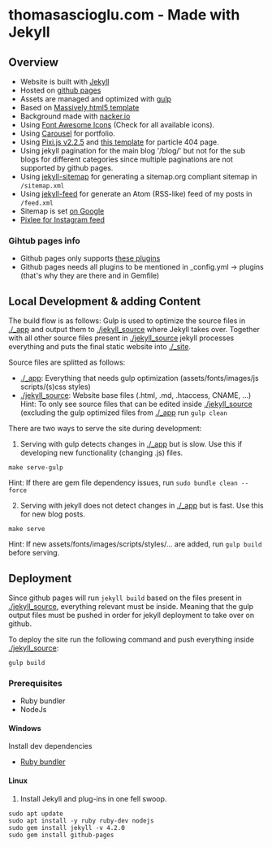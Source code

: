 # thomasascioglu.com - Made with Jekyll

## Overview
* Website is built with [Jekyll](https://jekyllrb.com/)
* Hosted on [github pages](https://pages.github.com/)
* Assets are managed and optimized with [gulp](https://gulpjs.com/)
* Based on [Massively html5 template](https://html5up.net/massively)
* Background made with [nacker.io](https://app.naker.io/?href=Top6)
* Using [Font Awesome Icons](https://fontawesome.com/icons?d=gallery) (Check for all available icons).
* Using [Carousel](https://jekyllcodex.org/without-plugin/slider/#) for portfolio.
* Using [Pixi.js v2.2.5](https://cdnjs.cloudflare.com/ajax/libs/pixi.js/2.2.5/pixi.js) and [this template](https://codepen.io/enricotoniato/pen/gbzJYO) for particle 404 page.
* Using jekyll pagination for the main blog '/blog/' but not for the sub blogs for different categories since multiple paginations are not supported by github pages.
* Using [jekyll-sitemap](https://github.com/jekyll/jekyll-sitemap) for generating a sitemap.org compliant sitemap in `/sitemap.xml`
* Using [jekyll-feed](https://github.com/jekyll/jekyll-feed) for generate an Atom (RSS-like) feed of my posts in `/feed.xml`
* Sitemap is set [on Google](https://search.google.com/search-console/sitemaps?resource_id=sc-domain%3Athomasascioglu.com&hl=en)
* [Pixlee for Instagram feed](https://socialfeed.pixlee.com/)

### Gihtub pages info

* Github pages only supports [these plugins](https://pages.github.com/versions/)
* Github pages needs all plugins to be mentioned in _config.yml -> plugins (that's why they are there and in Gemfile)

## Local Development & adding Content
The build flow is as follows:
Gulp is used to optimize the source files in [./_app](./_app/) and output them to [./jekyll_source](./jekyll_source) where Jekyll takes over.
Together with all other source files present in [./jekyll_source](./jekyll_source) jekyll processes everything and puts the final static website into [./_site](./_site).


Source files are splitted as follows:
* [./_app](./_app/): Everything that needs gulp optimization (assets/fonts/images/js scripts/(s)css styles)
* [./jekyll_source](./jekyll_source/): Website base files (.html, .md, .htaccess, CNAME, ...)
Hint: To only see source files that can be edited inside [./jekyll_source](./jekyll_source/) (excluding the gulp optimized files from [./_app](./_app/) run `gulp clean`


There are two ways to serve the site during development:

1. Serving with gulp detects changes in [./_app](./_app/) but is slow.
Use this if developing new functionality (changing .js) files.
```
make serve-gulp
```
Hint: If there are gem file dependency issues, run `sudo bundle clean --force`

2. Serving with jekyll does not detect changes in [./_app](./_app/) but is fast.
Use this for new blog posts.

```
make serve
```
Hint: If new assets/fonts/images/scripts/styles/... are added, run `gulp build` before serving.

## Deployment
Since github pages will run `jekyll build` based on the files present in [./jekyll_source](./jekyll_source/), everything relevant must be inside. Meaning that the gulp output files must be pushed in order for jekyll deployment to take over on github.

To deploy the site run the following command and push everything inside [./jekyll_source](./jekyll_source/):
```
gulp build
```

### Prerequisites
* Ruby bundler
* NodeJs

#### Windows
Install dev dependencies
* [Ruby bundler](https://idratherbewriting.com/documentation-theme-jekyll/mydoc_install_jekyll_on_windows.html)


#### Linux
1. Install Jekyll and plug-ins in one fell swoop.
```
sudo apt update
sudo apt install -y ruby ruby-dev nodejs
sudo gem install jekyll -v 4.2.0
sudo gem install github-pages
```
